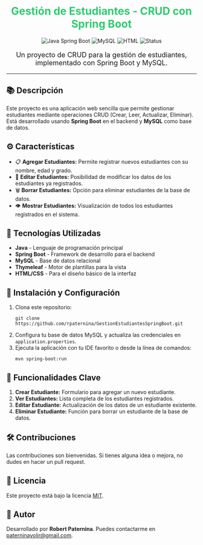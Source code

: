 <h1 align="center" style="color: #2ecc71;">Gestión de Estudiantes - CRUD con Spring Boot</h1>

<p align="center">
    <img src="https://img.shields.io/badge/Java-Spring%20Boot-green" alt="Java Spring Boot">
    <img src="https://img.shields.io/badge/MySQL-Database-blue" alt="MySQL">
    <img src="https://img.shields.io/badge/HTML-Frontend-orange" alt="HTML">
    <img src="https://img.shields.io/badge/Status-In%20Progress-yellow" alt="Status">
</p>

<p align="center" style="font-size: 18px;">Un proyecto de CRUD para la gestión de estudiantes, implementado con Spring Boot y MySQL.</p>

<hr>

<h2>📚 Descripción</h2>
<p>
    Este proyecto es una aplicación web sencilla que permite gestionar estudiantes mediante operaciones CRUD (Crear, Leer, Actualizar, Eliminar). 
    Está desarrollado usando <strong>Spring Boot</strong> en el backend y <strong>MySQL</strong> como base de datos.
</p>

<h2>⚙️ Características</h2>
<ul>
    <li>📋 <strong>Agregar Estudiantes:</strong> Permite registrar nuevos estudiantes con su nombre, edad y grado.</li>
    <li>📝 <strong>Editar Estudiantes:</strong> Posibilidad de modificar los datos de los estudiantes ya registrados.</li>
    <li>🗑️ <strong>Borrar Estudiantes:</strong> Opción para eliminar estudiantes de la base de datos.</li>
    <li>👁️ <strong>Mostrar Estudiantes:</strong> Visualización de todos los estudiantes registrados en el sistema.</li>
</ul>

<h2>🚀 Tecnologías Utilizadas</h2>
<ul>
    <li><strong>Java</strong> - Lenguaje de programación principal</li>
    <li><strong>Spring Boot</strong> - Framework de desarrollo para el backend</li>
    <li><strong>MySQL</strong> - Base de datos relacional</li>
    <li><strong>Thymeleaf</strong> - Motor de plantillas para la vista</li>
    <li><strong>HTML/CSS</strong> - Para el diseño básico de la interfaz</li>
</ul>

<h2>🔧 Instalación y Configuración</h2>
<ol>
    <li>Clona este repositorio:</li>
    <pre><code>git clone https://github.com/rpaternina/GestionEstudiantesSpringBoot.git</code></pre>
    <li>Configura tu base de datos MySQL y actualiza las credenciales en <code>application.properties</code>.</li>
    <li>Ejecuta la aplicación con tu IDE favorito o desde la línea de comandos:</li>
    <pre><code>mvn spring-boot:run</code></pre>
</ol>

<h2>🌟 Funcionalidades Clave</h2>
<ol>
    <li><strong>Crear Estudiante:</strong> Formulario para agregar un nuevo estudiante.</li>
    <li><strong>Ver Estudiantes:</strong> Lista completa de los estudiantes registrados.</li>
    <li><strong>Editar Estudiante:</strong> Actualización de los datos de un estudiante existente.</li>
    <li><strong>Eliminar Estudiante:</strong> Función para borrar un estudiante de la base de datos.</li>
</ol>

<h2>🛠️ Contribuciones</h2>
<p>Las contribuciones son bienvenidas. Si tienes alguna idea o mejora, no dudes en hacer un pull request.</p>

<h2>📄 Licencia</h2>
<p>Este proyecto está bajo la licencia <a href="https://opensource.org/licenses/MIT">MIT</a>.</p>

<h2>👤 Autor</h2>
<p>Desarrollado por <strong>Robert Paternina</strong>. Puedes contactarme en <a href="mailto:paterninayolir@gmail.com">paterninayolir@gmail.com</a>.</p>
